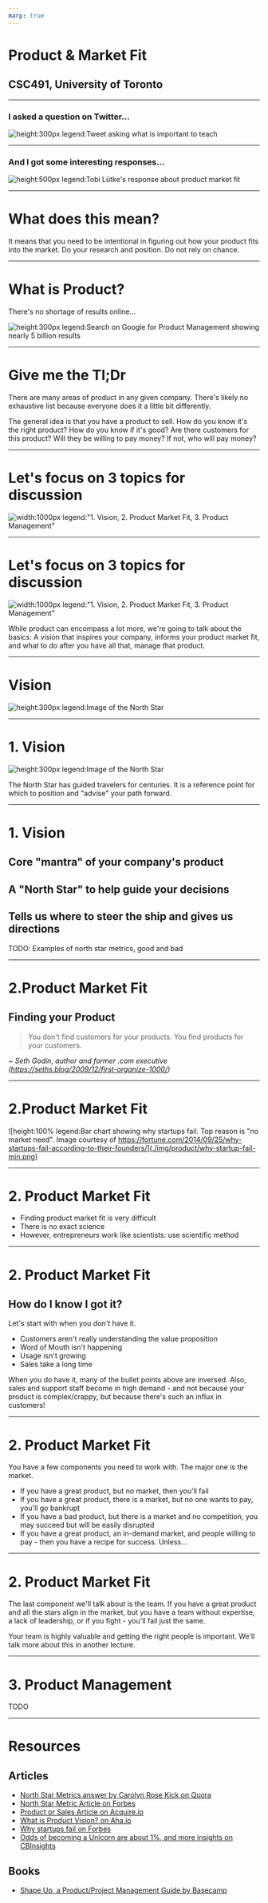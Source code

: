 ```yaml
---
marp: true
---
```


# Product & Market Fit

## CSC491, University of Toronto

---

### I asked a question on Twitter...

![height:300px legend:Tweet asking what is important to teach](./img/product/tweet_1.png)

---

### And I got some interesting responses...

![height:500px legend:Tobi Lütke's response about product market fit](./img/product/tweet_2.png)

---

# What does this mean?

It means that you need to be intentional in figuring out how your product fits into the market. Do your research and position. Do not rely on chance.

---

# What is Product?

There's no shortage of results online...

![height:300px legend:Search on Google for Product Management showing nearly 5 billion results](./img/product/product_management_search.png)

---

# Give me the Tl;Dr

There are many areas of product in any given company. There's likely no exhaustive list because everyone does it a little bit differently.

The general idea is that you have a product to sell. How do you know it's the right product? How do you know if it's good? Are there customers for this product? Will they be willing to pay money? If not, who will pay money?

---

# Let's focus on 3 topics for discussion

![width:1000px legend:"1. Vision, 2. Product Market Fit, 3. Product Management"](./img/product/product_funnel.png)

---

# Let's focus on 3 topics for discussion

![width:1000px legend:"1. Vision, 2. Product Market Fit, 3. Product Management"](./img/product/product_funnel.png)

While product can encompass a lot more, we're going to talk about the basics: A vision that inspires your company, informs your product market fit, and what to do after you have all that, manage that product.

---

# Vision

![height:300px legend:Image of the North Star](./img/product/north_star.jpeg)

---

# 1. Vision

![height:300px legend:Image of the North Star](./img/product/north_star.jpeg)

The North Star has guided travelers for centuries. It is a reference point for which to position and "advise" your path forward.

---

# 1. Vision

## Core "mantra" of your company's product

## A "North Star" to help guide your decisions

## Tells us where to steer the ship and gives us directions

TODO: Examples of north star metrics, good and bad

---

# 2.Product Market Fit

## Finding your Product

> You don't find customers for your products. You find products for your customers.

_~ Seth Godin, author and former .com executive (https://seths.blog/2009/12/first-organize-1000/)_

---

# 2.Product Market Fit

![height:100% legend:Bar chart showing why startups fail. Top reason is "no market need". Image courtesy of https://fortune.com/2014/09/25/why-startups-fail-according-to-their-founders/](./img/product/why-startup-fail-min.png)

---

# 2. Product Market Fit

- Finding product market fit is very difficult
- There is no exact science
- However, entrepreneurs work like scientists: use scientific method

---

# 2. Product Market Fit

## How do I know I got it?

Let's start with when you _don't_ have it.

- Customers aren't really understanding the value proposition
- Word of Mouth isn't happening
- Usage isn't growing
- Sales take a long time

When you do have it, many of the bullet points above are inversed. Also, sales and support staff become in high demand - and not because your product is complex/crappy, but because there's such an influx in customers!

---

# 2. Product Market Fit

You have a few components you need to work with. The major one is the market.

- If you have a great product, but no market, then you'll fail
- If you have a great product, there is a market, but no one wants to pay, you'll go bankrupt
- If you have a bad product, but there is a market and no competition, you may succeed but will be easily disrupted
- If you have a great product, an in-demand market, and people willing to pay - then you have a recipe for success. Unless...

---

# 2. Product Market Fit

The last component we'll talk about is the team. If you have a great product and all the stars align in the market, but you have a team without expertise, a lack of leadership, or if you fight - you'll fail just the same.

Your team is highly valuable and getting the right people is important. We'll talk more about this in another lecture.

---

# 3. Product Management

TODO

---

# Resources

## Articles

- [North Star Metrics answer by Carolyn Rose Kick on Quora](https://www.quora.com/What-is-North-Star-metric-for-startups)
- [North Star Metric Article on Forbes](https://www.forbes.com/sites/groupthink/2017/04/11/why-our-startup-needed-a-north-star-metric-and-how-we-found-it/#23e344344e40)
- [Product or Sales Article on Acquire.io](https://acquire.io/blog/startups-product-or-sales/)
- [What is Product Vision? on Aha.io](https://www.aha.io/roadmapping/guide/product-strategy/what-is-product-vision)
- [Why startups fail on Forbes](https://fortune.com/2014/09/25/why-startups-fail-according-to-their-founders/)
- [Odds of becoming a Unicorn are about 1%, and more insights on CBInsights](https://www.cbinsights.com/research/venture-capital-funnel-2/)

## Books

- [Shape Up, a Product/Project Management Guide by Basecamp](https://basecamp.com/shapeup)
